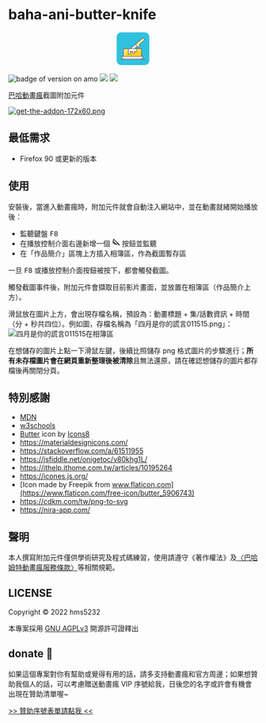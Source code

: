 # baha-ani-butter-knife

<p align="center"><img src="asset/icons8-butter-66.png" alt="logo" /></p>

![badge of version on amo](https://img.shields.io/amo/v/baha-ani-butter-knife?color=5bbfc9&style=flat-square)
[![](https://img.shields.io/github/v/release/hms5232/baha-ani-butter-knife?color=ec9f3e&include_prereleases&sort=semver&style=flat-square)](https://github.com/hms5232/baha-ani-butter-knife/releases)
![](https://img.shields.io/github/license/hms5232/baha-ani-butter-knife?color=e77d95&style=flat-square)

[巴哈動畫瘋](https://ani.gamer.com.tw/)截圖附加元件

[![get-the-addon-172x60.png](https://ffp4g1ylyit3jdyti1hqcvtb-wpengine.netdna-ssl.com/addons/files/2015/11/get-the-addon.png)](https://addons.mozilla.org/zh-TW/firefox/addon/baha-ani-butter-knife/)

## 最低需求
* Firefox 90 或更新的版本

## 使用
安裝後，當進入動畫瘋時，附加元件就會自動注入網站中，並在動畫就緒開始播放後：

* 監聽鍵盤 <kbd>F8</kbd>
* 在播放控制介面右邊新增一個 <svg xmlns="http://www.w3.org/2000/svg" xmlns:xlink="http://www.w3.org/1999/xlink" aria-hidden="true" role="img" class="iconify iconify--ri" width="16" height="16" preserveAspectRatio="xMidYMid meet" viewBox="0 0 24 24"><path fill="currentColor" d="M4.342 1.408L22.373 19.44a1.5 1.5 0 0 1-2.121 2.122l-4.596-4.597L12.12 20.5L8 16.38V19a1 1 0 0 1-2 0v-4a1 1 0 0 0-1.993-.117L4 15v1a1 1 0 0 1-2 0V7.214a7.976 7.976 0 0 1 2.168-5.627l.174-.179zm.241 3.07l-.051.11a5.993 5.993 0 0 0-.522 2.103L4 7l-.001.12a5.984 5.984 0 0 0 1.58 4.003l.177.185l6.363 6.363l2.829-2.828L4.583 4.478z"></path></svg> 按鈕並監聽
* 在「作品簡介」區塊上方插入相簿區，作為截圖暫存區

一旦 <kbd>F8</kbd> 或播放控制介面按鈕被按下，都會觸發截圖。

觸發截圖事件後，附加元件會擷取目前影片畫面，並放置在相簿區（作品簡介上方）。

滑鼠放在圖片上方，會出現存檔名稱，預設為：動畫標題 + 集/話數資訊 + 時間（分 + 秒共四位）。例如圖，存檔名稱為「四月是你的謊言011515.png」：
![四月是你的謊言011515在相簿區](https://i.imgur.com/vTJlUQs.png)

在想儲存的圖片上點一下滑鼠左鍵，後續比照儲存 png 格式圖片的步驟進行；**所有未存檔圖片會在網頁重新整理後被清除**且無法還原，請在確認想儲存的圖片都存檔後再關閉分頁。

## 特別感謝
* [MDN](https://developer.mozilla.org)
* [w3schools](w3schools.com)
* <a target="_blank" href="https://icons8.com/icon/IfXJmG4pVtC9/butter">Butter</a> icon by <a target="_blank" href="https://icons8.com">Icons8</a>
* https://materialdesignicons.com/
* https://stackoverflow.com/a/61511955
* https://jsfiddle.net/onigetoc/v80khg1L/
* https://ithelp.ithome.com.tw/articles/10195264
* https://icones.js.org/
* [Icon made by Freepik from www.flaticon.com](https://www.flaticon.com/free-icon/butter_5906743)
* https://cdkm.com/tw/png-to-svg
* https://nira-app.com/

## 聲明
本人撰寫附加元件僅供學術研究及程式碼練習，使用請遵守《著作權法》及[〈巴哈姆特動畫瘋服務條款〉](https://ani.gamer.com.tw/animeRule.php)等相關規範。

## LICENSE

Copyright © 2022 hms5232

本專案採用 [GNU AGPLv3](LICENSE) 開源許可證釋出

## donate 🎁
如果這個專案對你有幫助或覺得有用的話，請多支持動畫瘋和官方周邊；如果想贊助我個人的話，可以考慮贈送動畫瘋 VIP 序號給我，日後您的名字或許會有機會出現在贊助清單喔~

[>> 贊助序號表單請點我 <<](https://forms.gle/d6mvj4WtgXzgvdPb9)
